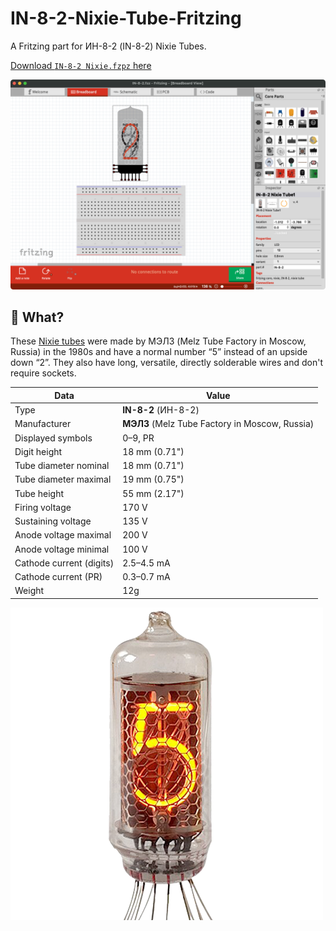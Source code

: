 # IN-8-2-Nixie-Tube-Fritzing

A Fritzing part for ИН-8-2 (IN-8-2) Nixie Tubes.

[Download `IN-8-2 Nixie.fzpz` here](https://github.com/otherguy/IN-8-2-Nixie-Tube-Fritzing/raw/master/IN-8-2%20Nixie.fzpz)

![IN-8-2 in Fritzing](img/fritzing.png)

## 🤔 What?

These [Nixie tubes](https://en.wikipedia.org/wiki/Nixie_tube) were made by МЭЛЗ (Melz Tube
Factory in Moscow, Russia) in the 1980s and have a normal number “5” instead of an upside
down “2”. They also have long, versatile, directly solderable wires and don't require sockets.

| Data                     | Value                                          |
| ------------------------ | ---------------------------------------------- |
| Type                     | **IN-8-2** (ИН-8-2)                            |
| Manufacturer             | **МЭЛЗ** (Melz Tube Factory in Moscow, Russia) |
| Displayed symbols        | 0–9, PR                                        |
| Digit height             | 18 mm (0.71")                                  |
| Tube diameter nominal    | 18 mm (0.71")                                  |
| Tube diameter maximal    | 19 mm (0.75")                                  |
| Tube height              | 55 mm (2.17")                                  |
| Firing voltage           | 170 V                                          |
| Sustaining voltage       | 135 V                                          |
| Anode voltage maximal    | 200 V                                          |
| Anode voltage minimal    | 100 V                                          |
| Cathode current (digits) | 2.5–4.5 mA                                     |
| Cathode current (PR)     | 0.3–0.7 mA                                     |
| Weight                   | 12g                                            |

![IN-8-2 Tube](img/tube.png)
